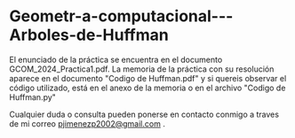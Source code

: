 # Geometr-a-computacional---Arboles-de-Huffman

El enunciado de la práctica se encuentra en el documento GCOM_2024_Practica1.pdf. La memoria de la práctica con su resolución aparece en el documento "Codigo de Huffman.pdf" y si quereis observar el código utilizado, está en el anexo de la memoria o en el archivo "Codigo de Huffman.py"

Cualquier duda o consulta pueden ponerse en contacto conmigo a traves de mi correo pjimenezp2002@gmail.com .

